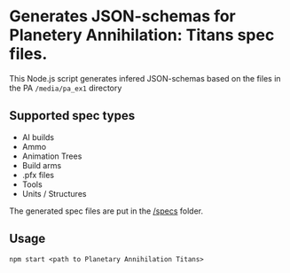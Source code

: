# Generates JSON-schemas for Planetery Annihilation: Titans spec files.

This Node.js script generates infered JSON-schemas based on the files in the PA `/media/pa_ex1` directory

## Supported spec types
- AI builds
- Ammo
- Animation Trees
- Build arms
- .pfx files
- Tools
- Units / Structures

The generated spec files are put in the [/specs](https://github.com/mrh0/pa-spec-generator/tree/main/specs) folder.

## Usage

```shell
npm start <path to Planetary Annihilation Titans>
```
